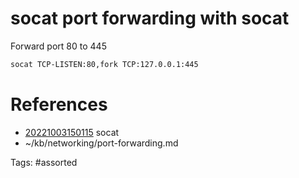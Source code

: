 # socat port forwarding with socat
Forward port 80 to 445
```bash
socat TCP-LISTEN:80,fork TCP:127.0.0.1:445
```

# References
- [20221003150115](/zet/20221003150115/README.md) socat
- ~/kb/networking/port-forwarding.md

Tags:
    #assorted
